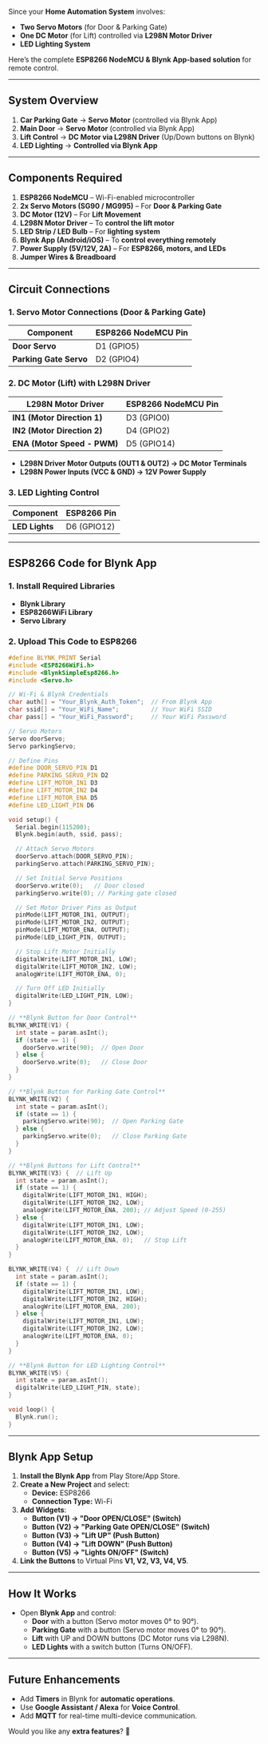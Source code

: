 Since your **Home Automation System** involves:  
- **Two Servo Motors** (for Door & Parking Gate)  
- **One DC Motor** (for Lift) controlled via **L298N Motor Driver**  
- **LED Lighting System**  

Here’s the complete **ESP8266 NodeMCU & Blynk App-based solution** for remote control.

---

## **System Overview**
1. **Car Parking Gate** → **Servo Motor** (controlled via Blynk App)  
2. **Main Door** → **Servo Motor** (controlled via Blynk App)  
3. **Lift Control** → **DC Motor via L298N Driver** (Up/Down buttons on Blynk)  
4. **LED Lighting** → **Controlled via Blynk App**  

---

## **Components Required**
1. **ESP8266 NodeMCU** – Wi-Fi-enabled microcontroller  
2. **2x Servo Motors (SG90 / MG995)** – For **Door & Parking Gate**  
3. **DC Motor (12V)** – For **Lift Movement**  
4. **L298N Motor Driver** – To **control the lift motor**  
5. **LED Strip / LED Bulb** – For **lighting system**  
6. **Blynk App (Android/iOS)** – To **control everything remotely**  
7. **Power Supply (5V/12V, 2A)** – For **ESP8266, motors, and LEDs**  
8. **Jumper Wires & Breadboard**  

---

## **Circuit Connections**
### **1. Servo Motor Connections (Door & Parking Gate)**
| Component         | ESP8266 NodeMCU Pin |
|------------------|--------------------|
| **Door Servo**   | D1 (GPIO5) |
| **Parking Gate Servo** | D2 (GPIO4) |

### **2. DC Motor (Lift) with L298N Driver**
| L298N Motor Driver | ESP8266 NodeMCU Pin |
|--------------------|--------------------|
| **IN1 (Motor Direction 1)** | D3 (GPIO0) |
| **IN2 (Motor Direction 2)** | D4 (GPIO2) |
| **ENA (Motor Speed - PWM)** | D5 (GPIO14) |

- **L298N Driver Motor Outputs (OUT1 & OUT2) → DC Motor Terminals**
- **L298N Power Inputs (VCC & GND) → 12V Power Supply**

### **3. LED Lighting Control**
| Component   | ESP8266 Pin |
|------------|------------|
| **LED Lights** | D6 (GPIO12) |

---

## **ESP8266 Code for Blynk App**
### **1. Install Required Libraries**
- **Blynk Library**
- **ESP8266WiFi Library**
- **Servo Library**

### **2. Upload This Code to ESP8266**
```cpp
#define BLYNK_PRINT Serial
#include <ESP8266WiFi.h>
#include <BlynkSimpleEsp8266.h>
#include <Servo.h>

// Wi-Fi & Blynk Credentials
char auth[] = "Your_Blynk_Auth_Token";  // From Blynk App
char ssid[] = "Your_WiFi_Name";         // Your WiFi SSID
char pass[] = "Your_WiFi_Password";     // Your WiFi Password

// Servo Motors
Servo doorServo;
Servo parkingServo;

// Define Pins
#define DOOR_SERVO_PIN D1
#define PARKING_SERVO_PIN D2
#define LIFT_MOTOR_IN1 D3
#define LIFT_MOTOR_IN2 D4
#define LIFT_MOTOR_ENA D5
#define LED_LIGHT_PIN D6

void setup() {
  Serial.begin(115200);
  Blynk.begin(auth, ssid, pass);

  // Attach Servo Motors
  doorServo.attach(DOOR_SERVO_PIN);
  parkingServo.attach(PARKING_SERVO_PIN);

  // Set Initial Servo Positions
  doorServo.write(0);   // Door closed
  parkingServo.write(0); // Parking gate closed

  // Set Motor Driver Pins as Output
  pinMode(LIFT_MOTOR_IN1, OUTPUT);
  pinMode(LIFT_MOTOR_IN2, OUTPUT);
  pinMode(LIFT_MOTOR_ENA, OUTPUT);
  pinMode(LED_LIGHT_PIN, OUTPUT);

  // Stop Lift Motor Initially
  digitalWrite(LIFT_MOTOR_IN1, LOW);
  digitalWrite(LIFT_MOTOR_IN2, LOW);
  analogWrite(LIFT_MOTOR_ENA, 0);

  // Turn Off LED Initially
  digitalWrite(LED_LIGHT_PIN, LOW);
}

// **Blynk Button for Door Control**
BLYNK_WRITE(V1) {
  int state = param.asInt(); 
  if (state == 1) {
    doorServo.write(90);  // Open Door
  } else {
    doorServo.write(0);   // Close Door
  }
}

// **Blynk Button for Parking Gate Control**
BLYNK_WRITE(V2) {
  int state = param.asInt();
  if (state == 1) {
    parkingServo.write(90);  // Open Parking Gate
  } else {
    parkingServo.write(0);   // Close Parking Gate
  }
}

// **Blynk Buttons for Lift Control**
BLYNK_WRITE(V3) {  // Lift Up
  int state = param.asInt();
  if (state == 1) {
    digitalWrite(LIFT_MOTOR_IN1, HIGH);
    digitalWrite(LIFT_MOTOR_IN2, LOW);
    analogWrite(LIFT_MOTOR_ENA, 200); // Adjust Speed (0-255)
  } else {
    digitalWrite(LIFT_MOTOR_IN1, LOW);
    digitalWrite(LIFT_MOTOR_IN2, LOW);
    analogWrite(LIFT_MOTOR_ENA, 0);   // Stop Lift
  }
}

BLYNK_WRITE(V4) {  // Lift Down
  int state = param.asInt();
  if (state == 1) {
    digitalWrite(LIFT_MOTOR_IN1, LOW);
    digitalWrite(LIFT_MOTOR_IN2, HIGH);
    analogWrite(LIFT_MOTOR_ENA, 200);
  } else {
    digitalWrite(LIFT_MOTOR_IN1, LOW);
    digitalWrite(LIFT_MOTOR_IN2, LOW);
    analogWrite(LIFT_MOTOR_ENA, 0);
  }
}

// **Blynk Button for LED Lighting Control**
BLYNK_WRITE(V5) {
  int state = param.asInt();
  digitalWrite(LED_LIGHT_PIN, state);
}

void loop() {
  Blynk.run();
}
```

---

## **Blynk App Setup**
1. **Install the Blynk App** from Play Store/App Store.
2. **Create a New Project** and select:
   - **Device:** ESP8266
   - **Connection Type:** Wi-Fi
3. **Add Widgets**:
   - **Button (V1) → "Door OPEN/CLOSE" (Switch)**
   - **Button (V2) → "Parking Gate OPEN/CLOSE" (Switch)**
   - **Button (V3) → "Lift UP" (Push Button)**
   - **Button (V4) → "Lift DOWN" (Push Button)**
   - **Button (V5) → "Lights ON/OFF" (Switch)**
4. **Link the Buttons** to Virtual Pins **V1, V2, V3, V4, V5**.

---

## **How It Works**
- Open **Blynk App** and control:
  - **Door** with a button (Servo motor moves 0° to 90°).
  - **Parking Gate** with a button (Servo motor moves 0° to 90°).
  - **Lift** with UP and DOWN buttons (DC Motor runs via L298N).
  - **LED Lights** with a switch button (Turns ON/OFF).

---

## **Future Enhancements**
- Add **Timers** in Blynk for **automatic operations**.
- Use **Google Assistant / Alexa** for **Voice Control**.
- Add **MQTT** for real-time multi-device communication.

Would you like any **extra features**? 🚀
